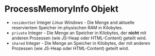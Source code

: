 # ProcessMemoryInfo Objekt

* `residentSet` Integer *Linux* *Windows* - Die Menge and aktuelle reserviertem Speicher im physischen RAM in Kilobytes.
* `private` Integer - Die Menge an Speicher in Kilobytes, der **nicht** mit anderen Prozessen (wie JS-Heap oder HTML-Content) geteilt wird.
* `shared` Integer - Die Menge an Speicher in Kilobytes, der mit anderen Prozessen (wie JS-Heap oder HTML-Content) geteilt wird.